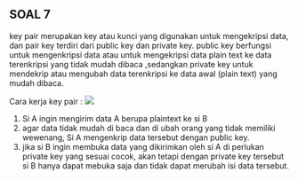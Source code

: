 ## SOAL 7
key pair merupakan key atau kunci yang digunakan untuk mengekripsi data, dan pair key terdiri dari public key dan private key. public key berfungsi untuk mengenkripsi data atau untuk mengekripsi data plain text ke data terenkripsi yang tidak mudah dibaca ,sedangkan private key untuk mendekrip atau mengubah data terenkripsi ke data awal (plain text) yang mudah dibaca.

Cara kerja key pair :
![](https://www.pintarkomputer.com/wp-content/uploads/2015/12/public-key-encryption.png)

1. Si A ingin mengirim data A berupa plaintext ke si B
2. agar data tidak mudah di baca dan di ubah  orang yang tidak memiliki wewenang, Si A mengenkrip data tersebut dengan public key.
3. jika si B ingin membuka data yang dikirimkan oleh si A di perlukan private key yang sesuai cocok, akan tetapi dengan private key tersebut si B hanya dapat mebuka saja dan tidak dapat merubah isi data tersebut.
